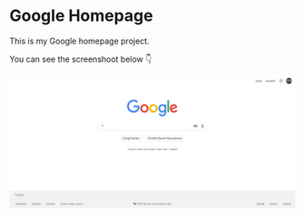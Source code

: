 # Google Homepage

This is my Google homepage project.

You can see the screenshoot below 👇

![img](img/home.jpg)